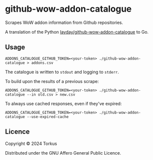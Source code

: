 # github-wow-addon-catalogue

Scrapes WoW addon information from Github repositories.

A translation of the Python [layday/github-wow-addon-catalogue](https://github.com/layday/github-wow-addon-catalogue) to Go.

## Usage

    ADDONS_CATALOGUE_GITHUB_TOKEN=<your-token> ./github-wow-addon-catalogue > addons.csv

The catalogue is written to `stdout` and logging to `stderr`.

To build upon the results of a previous scrape:

    ADDONS_CATALOGUE_GITHUB_TOKEN=<your-token> ./github-wow-addon-catalogue --in old.csv > new.csv

To always use cached responses, even if they've expired:

    ADDONS_CATALOGUE_GITHUB_TOKEN=<your-token> ./github-wow-addon-catalogue --use-expired-cache

## Licence

Copyright © 2024 Torkus

Distributed under the GNU Affero General Public Licence.
